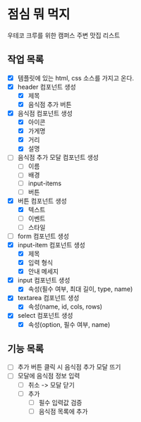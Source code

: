 # 점심 뭐 먹지

우테코 크루를 위한 캠퍼스 주변 맛집 리스트

## 작업 목록
- [X] 템플릿에 있는 html, css 소스를 가지고 온다.
- [X] header 컴포넌트 생성
    - [X] 제목
    - [X] 음식점 추가 버튼
- [X] 음식점 컴포넌트 생성
    - [X] 아이콘
    - [X] 가게명
    - [X] 거리
    - [X] 설명
- [ ] 음식점 추가 모달 컴포넌트 생성
    - [ ] 이름
    - [ ] 배경
    - [ ] input-items
    - [ ] 버튼
- [x] 버튼 컴포넌트 생성
    - [x] 텍스트
    - [ ] 이벤트
    - [ ] 스타일
- [ ] form 컴포넌트 생성
- [x] input-item 컴포넌트 생성
    - [x] 제목
    - [x] 입력 형식
    - [x] 안내 메세지
- [x] input 컴포넌트 생성
    - [x] 속성(필수 여부, 최대 길이, type, name)
- [x] textarea 컴포넌트 생성
    - [x] 속성(name, id, cols, rows)
- [x] select 컴포넌트 생성
    - [x] 속성(option, 필수 여부, name)

## 기능 목록
- [ ] 추가 버튼 클릭 시 음식점 추가 모달 뜨기
- [ ] 모달에 음식점 정보 입력
    - [ ] 취소 -> 모달 닫기
    - [ ] 추가
        - [ ] 필수 입력값 검증
        - [ ] 음식점 목록에 추가
